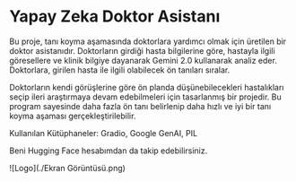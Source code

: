 # Yapay Zeka Doktor Asistanı

Bu proje, tanı koyma aşamasında doktorlara yardımcı olmak için üretilen bir doktor asistanıdır. Doktorların girdiği hasta bilgilerine göre, hastayla ilgili göresellere ve klinik bilgiye dayanarak Gemini 2.0 kullanarak analiz eder. Doktorlara, girilen hasta ile ilgili olabilecek ön tanıları sıralar.

Doktorların kendi görüşlerine göre ön planda düşünebilecekleri hastalıkları seçip ileri araştırmaya devam edebilmeleri için tasarlanmış bir projedir. Bu program sayesinde daha fazla ön tanı belirlenip daha hızlı ve iyi bir tanı koyma aşaması gerçekleştirilebilir.

Kullanılan Kütüphaneler: Gradio, Google GenAI, PIL

Beni Hugging Face hesabımdan da takip edebilirsiniz.

![Logo](./Ekran Görüntüsü.png)
